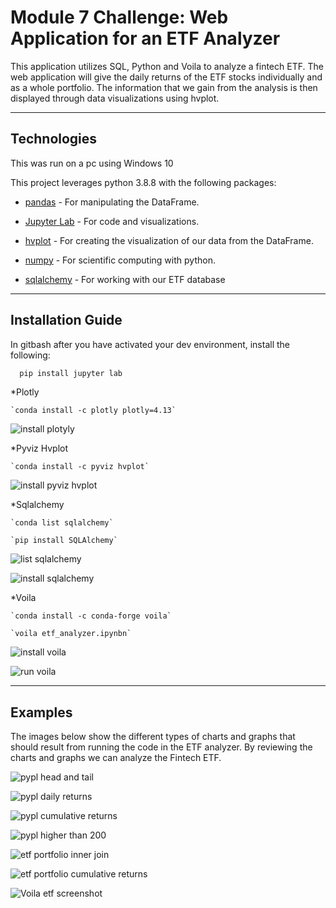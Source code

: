 # Module 7 Challenge: Web Application for an ETF Analyzer


This application utilizes SQL, Python and Voila to analyze a fintech ETF. The web application will give the daily returns of the ETF stocks individually and as a whole portfolio. The information that we gain from the analysis is then displayed through data visualizations using hvplot.

---

## Technologies

This was run on a pc using Windows 10

This project leverages python 3.8.8 with the following packages:


* [pandas](https://pandas.pydata.org/docs) - For manipulating the DataFrame.

* [Jupyter Lab](https://jupyterlab.readthedocs.io.en/stable) - For code and visualizations.

* [hvplot](https://hvplot.holoviz.org/user_guide/Introduction.html) - For creating the visualization of our data from the DataFrame.

* [numpy](https://numpy.org/install/) - For scientific computing with python.

* [sqlalchemy](https://docs.sqlalchemy.org/en/14/) - For working with our ETF database
---

## Installation Guide

In gitbash after you have activated your dev environment, install the following:

```python
  pip install jupyter lab
```
   
*Plotly

    `conda install -c plotly plotly=4.13`
    
![install plotyly](https://github.com/mckayav3/Module7_Challenge/blob/main/images/install_plotly.JPG)


*Pyviz Hvplot

    `conda install -c pyviz hvplot`
    
![install pyviz hvplot](https://github.com/mckayav3/Module7_Challenge/blob/main/images/install_pyviz_hvplot.JPG)

*Sqlalchemy

    `conda list sqlalchemy`
    
    `pip install SQLAlchemy`
    
![list sqlalchemy](https://github.com/mckayav3/Module7_Challenge/blob/main/images/list_sqlalchemy.JPG)

![install sqlalchemy](https://github.com/mckayav3/Module7_Challenge/blob/main/images/install_sqlalchemy.JPG)



*Voila

    `conda install -c conda-forge voila`
    
    `voila etf_analyzer.ipynbn`
    
![install voila](https://github.com/mckayav3/Module7_Challenge/blob/main/images/install_voila.JPG)

![run voila](https://github.com/mckayav3/Module7_Challenge/blob/main/images/run_voila.JPG)

---

## Examples
The images below show the different types of charts and graphs that should result from running the code in the ETF analyzer. By reviewing the charts and graphs we can analyze the Fintech ETF.


![pypl head and tail](https://github.com/mckayav3/Module7_Challenge/blob/main/images/head_tail_pypl.JPG)

![pypl daily returns](https://github.com/mckayav3/Module7_Challenge/blob/main/images/pypl_daily_returns.JPG)

![pypl cumulative returns](https://github.com/mckayav3/Module7_Challenge/blob/main/images/cum_returns_pypl.JPG)

![pypl higher than 200](https://github.com/mckayav3/Module7_Challenge/blob/main/images/pypl_higher_200.JPG)

![etf portfolio inner join](https://github.com/mckayav3/Module7_Challenge/blob/main/images/inner_join_portfolio.JPG)

![etf portfolio cumulative returns](https://github.com/mckayav3/Module7_Challenge/blob/main/images/etf_portfolio_cum_returns.JPG)

![Voila etf screenshot](https://github.com/mckayav3/Module7_Challenge/blob/main/images/Screenshot_etf_analyzer.jpg)